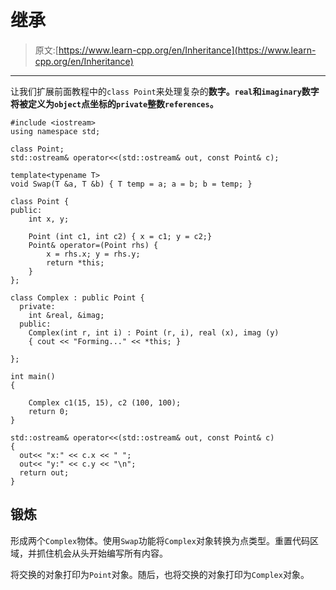 # 继承

> 原文:[https://www.learn-cpp.org/en/Inheritance](https://www.learn-cpp.org/en/Inheritance)

* * *

让我们扩展前面教程中的`class Point`来处理复杂的**数字。`real`和`imaginary`数字将被定义为`object`点坐标的`private`整数`references`。**

```
#include <iostream>
using namespace std;

class Point;
std::ostream& operator<<(std::ostream& out, const Point& c);

template<typename T>
void Swap(T &a, T &b) { T temp = a; a = b; b = temp; }

class Point {
public:
    int x, y;

    Point (int c1, int c2) { x = c1; y = c2;}
    Point& operator=(Point rhs) {
        x = rhs.x; y = rhs.y;
        return *this;
    }
};

class Complex : public Point {
  private: 
    int &real, &imag;
  public: 
    Complex(int r, int i) : Point (r, i), real (x), imag (y) 
    { cout << "Forming..." << *this; }

};

int main()
{

    Complex c1(15, 15), c2 (100, 100); 
    return 0;
}

std::ostream& operator<<(std::ostream& out, const Point& c)
{
  out<< "x:" << c.x << " ";
  out<< "y:" << c.y << "\n";
  return out;
} 
```

## 锻炼

形成两个`Complex`物体。使用`Swap`功能将`Complex`对象转换为点类型。重置代码区域，并抓住机会从头开始编写所有内容。

将交换的对象打印为`Point`对象。随后，也将交换的对象打印为`Complex`对象。